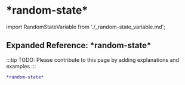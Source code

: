 # \*random-state\*

import RandomStateVariable from './_random-state_variable.md';

<RandomStateVariable />

## Expanded Reference: \*random-state\*

:::tip
TODO: Please contribute to this page by adding explanations and examples
:::

```lisp
*random-state*
```
